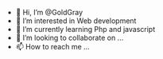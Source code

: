 - 👋 Hi, I’m @GoldGray
- 👀 I’m interested in Web development
- 🌱 I’m currently learning Php and javascript
- 💞️ I’m looking to collaborate on ...
- 📫 How to reach me ...

<!---
GoldGray/GoldGray is a ✨ special ✨ repository because its `README.md` (this file) appears on your GitHub profile.
You can click the Preview link to take a look at your changes.
--->
